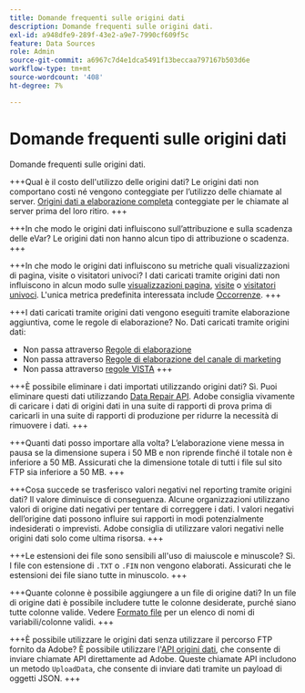 ```yaml
---
title: Domande frequenti sulle origini dati
description: Domande frequenti sulle origini dati.
exl-id: a948dfe9-289f-43e2-a9e7-7990cf609f5c
feature: Data Sources
role: Admin
source-git-commit: a6967c7d4e1dca5491f13beccaa797167b503d6e
workflow-type: tm+mt
source-wordcount: '408'
ht-degree: 7%

---
```


# Domande frequenti sulle origini dati

Domande frequenti sulle origini dati.

+++Qual è il costo dell&#39;utilizzo delle origini dati?
Le origini dati non comportano costi né vengono conteggiate per l’utilizzo delle chiamate al server. [Origini dati a elaborazione completa](full-processing-eol.md) conteggiate per le chiamate al server prima del loro ritiro.
+++

+++In che modo le origini dati influiscono sull’attribuzione e sulla scadenza delle eVar?
Le origini dati non hanno alcun tipo di attribuzione o scadenza.
+++

+++In che modo le origini dati influiscono su metriche quali visualizzazioni di pagina, visite o visitatori univoci?
I dati caricati tramite origini dati non influiscono in alcun modo sulle [visualizzazioni pagina](/help/components/metrics/page-views.md), [visite](/help/components/metrics/visits.md) o [visitatori univoci](/help/components/metrics/unique-visitors.md). L&#39;unica metrica predefinita interessata include [Occorrenze](/help/components/metrics/occurrences.md).
+++

+++I dati caricati tramite origini dati vengono eseguiti tramite elaborazione aggiuntiva, come le regole di elaborazione?
No. Dati caricati tramite origini dati:

* Non passa attraverso [Regole di elaborazione](/help/admin/tools/manage-rs/edit-settings/general/processing-rules/pr-overview.md)
* Non passa attraverso [Regole di elaborazione del canale di marketing](/help/admin/tools/manage-rs/edit-settings/marketing-channels/c-rules.md)
* Non passa attraverso [regole VISTA](/help/technotes/vista.md)
+++

+++È possibile eliminare i dati importati utilizzando origini dati?
Sì. Puoi eliminare questi dati utilizzando [Data Repair API](https://developer.adobe.com/analytics-apis/docs/2.0/guides/endpoints/data-repair/). Adobe consiglia vivamente di caricare i dati di origini dati in una suite di rapporti di prova prima di caricarli in una suite di rapporti di produzione per ridurre la necessità di rimuovere i dati.
+++

+++Quanti dati posso importare alla volta?
L’elaborazione viene messa in pausa se la dimensione supera i 50 MB e non riprende finché il totale non è inferiore a 50 MB. Assicurati che la dimensione totale di tutti i file sul sito FTP sia inferiore a 50 MB.
+++

+++Cosa succede se trasferisco valori negativi nel reporting tramite origini dati?
Il valore diminuisce di conseguenza. Alcune organizzazioni utilizzano valori di origine dati negativi per tentare di correggere i dati. I valori negativi dell’origine dati possono influire sui rapporti in modi potenzialmente indesiderati o imprevisti. Adobe consiglia di utilizzare valori negativi nelle origini dati solo come ultima risorsa.
+++

+++Le estensioni dei file sono sensibili all&#39;uso di maiuscole e minuscole?
Sì. I file con estensione di `.TXT` o `.FIN` non vengono elaborati. Assicurati che le estensioni dei file siano tutte in minuscolo.
+++

+++Quante colonne è possibile aggiungere a un file di origine dati?
In un file di origine dati è possibile includere tutte le colonne desiderate, purché siano tutte colonne valide. Vedere [Formato file](file-format.md) per un elenco di nomi di variabili/colonne validi.
+++

+++È possibile utilizzare le origini dati senza utilizzare il percorso FTP fornito da Adobe?
È possibile utilizzare l&#39;[API origini dati](https://developer.adobe.com/analytics-apis/docs/1.4/guides/data-sources/), che consente di inviare chiamate API direttamente ad Adobe. Queste chiamate API includono un metodo `UploadData`, che consente di inviare dati tramite un payload di oggetti JSON.
+++
